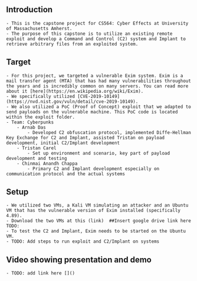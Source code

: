 
## Introduction
    - This is the capstone project for CS564: Cyber Effects at University of Massachusetts Amherst. 
    - The purpose of this capstone is to utilize an existing remote exploit and develop a Command and Control (C2) system and Implant to retrieve arbitrary files from an exploited system.

## Target
    - For this project, we targeted a vulnerable Exim system. Exim is a mail transfer agent (MTA) that has had many vulnerabilities throughout the years and is incredibly common on many servers. You can read more about it [here](https://en.wikipedia.org/wiki/Exim).
    - We specifically utilized [CVE-2019-10149](https://nvd.nist.gov/vuln/detail/cve-2019-10149).
    - We also utilized a PoC (Proof of Concept) exploit that we adapted to send payloads on the vulnerable machine. This PoC code is located within the exploit folder.
    - Team: Cyberpunks
        - Arnab Das 
            - Developed C2 obfuscation protocol, implemented Diffe-Hellman Key Exchange for C2 and Implant, assisted Tristan on payload development, initial C2/Implant development
        - Tristan Carel
            - Set up environment and scenario, key part of payload development and testing
        - Chinmai Anandh Chappa
            - Primary C2 and Implant development especially on communication protocol and the actual systems
## Setup
    - We utilized two VMs, a Kali VM simulating an attacker and an Ubuntu VM that has the vulnerable version of Exim installed (specifically 4.89). 
    - Download the two VMs at this (link)  ##Insert google drive link here TODO:
    - To test the C2 and Implant, Exim needs to be started on the Ubuntu VM.
    - TODO: Add steps to run exploit and C2/Implant on systems
    
## Video showing presentation and demo
    - TODO: add link here []()

